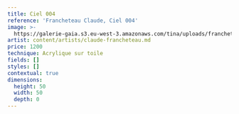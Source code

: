 ```yaml
---
title: Ciel 004
reference: 'Francheteau Claude, Ciel 004'
image: >-
  https://galerie-gaia.s3.eu-west-3.amazonaws.com/tina/uploads/francheteau-claude/galerie-gaia-claude-francheteau-ciel-004-50x50.jpg
artist: content/artists/claude-francheteau.md
price: 1200
technique: Acrylique sur toile
fields: []
styles: []
contextual: true
dimensions:
  height: 50
  width: 50
  depth: 0
---
```



